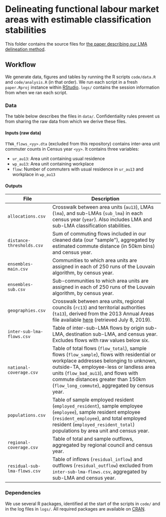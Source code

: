# Delineating functional labour market areas with estimable classification stabilities

This folder contains the source files for [the paper describing our LMA delineation method][paper].

## Workflow

We generate data, figures and tables by running the R scripts `code/data.R` and `code/analysis.R` (in that order).
We run each script in a fresh `paper.Rproj` instance within [RStudio](https://www.rstudio.com/).
`logs/` contains the session information from when we ran each script.

### Data

The table below describes the files in `data/`.
Confidentiality rules prevent us from sharing the raw data from which we derive these files.

#### Inputs (raw data)

`TTWA_flows_<yy>.dta` (excluded from this repository) contains inter-area unit commuter counts in Census year `<yy>`.
It contains three variables:

* `ur_au13`: Area unit containing usual residence
* `wp_au13`: Area unit containing workplace
* `flow`: Number of commuters with usual residence in `ur_au13` and workplace in `wp_au13`

#### Outputs

File | Description
--- | ---
`allocations.csv` | Crosswalk between area units (`au13`), LMAs (`lma`), and sub-LMAs (`sub_lma`) in each census year (`year`). Also includes LMA and sub-LMA classification stabilities.
`distance-thresholds.csv` | Sum of commuting flows included in our cleaned data (our "sample"), aggregated by estimated commute distance (in 50km bins) and census year.
`ensembles-main.csv` | Communities to which area units are assigned in each of 250 runs of the Louvain algorithm, by census year.
`ensembles-sub.csv` | Sub-communities to which area units are assigned in each of 250 runs of the Louvain algorithm, by census year.
`geographies.csv` | Crosswalk between area units, regional councils (`rc13`) and territorial authorities (`ta13`), derived from the 2013 Annual Areas file available [here](http://archive.stats.govt.nz/browse_for_stats/Maps_and_geography/Geographic-areas/geographic-area-files.aspx) (retrieved July 8, 2019).
`inter-sub-lma-flows.csv` | Table of inter-sub-LMA flows by origin sub-LMA, destination sub-LMA, and census year. Excludes flows with raw values below six.
`national-coverage.csv` | Table of total flows (`flow_total`), sample flows (`flow_sample`), flows with residential or workplace addresses belonging to unknown, outside-TA, employee-less or landless area units (`flow_bad_au13`), and flows with commute distances greater than 150km (`flow_long_commute`), aggregated by census year.
`populations.csv` | Table of sample employed resident (`employed_resident`), sample employee (`employee`), sample resident employee (`resident_employee`), and total employed resident (`employed_resident_total`) populations by area unit and census year.
`regional-coverage.csv` | Table of total and sample outflows, aggregated by regional council and census year.
`residual-sub-lma-flows.csv` | Table of inflows (`residual_inflow`) and outflows (`residual_outflow`) excluded from `inter-sub-lma-flows.csv`, aggregated by sub-LMA and census year.

### Dependencies

We use several R packages, identified at the start of the scripts in `code/` and in the log files in `logs/`.
All required packages are available on [CRAN](https://cran.r-project.org/).

[paper]: http://ftp.iza.org/dp13642.pdf
